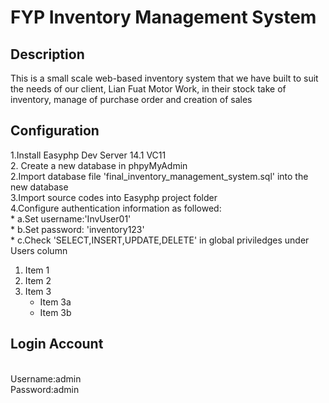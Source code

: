 <h1>FYP Inventory Management System </h1>

<h2>Description</h2>
<p>This is a small scale web-based inventory system that we have built to suit the needs of our client, Lian Fuat Motor Work, in their stock take of inventory, manage of purchase order and creation of sales  </p>

<h2>Configuration</h2>
1.Install Easyphp Dev Server 14.1 VC11 <br/>
2. Create a new database in phpyMyAdmin <br/>
2.Import database file 'final_inventory_management_system.sql' into the new database <br/>
3.Import source codes into Easyphp project folder <br/>
4.Configure authentication information as followed: <br/>
  * a.Set username:'InvUser01' <br/>
  * b.Set password: 'inventory123' <br/>
  * c.Check 'SELECT,INSERT,UPDATE,DELETE' in global priviledges under Users column <br/>

1. Item 1
2. Item 2
3. Item 3
   * Item 3a
   * Item 3b


<h2>Login Account</h2> <br/>
Username:admin <br/>
Password:admin <br/>

